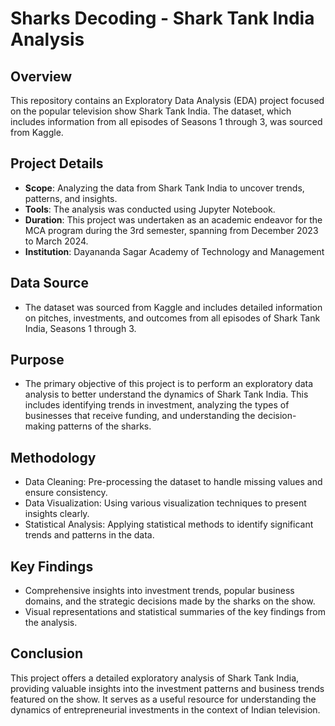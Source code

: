 # Sharks Decoding - Shark Tank India Analysis

## Overview
This repository contains an Exploratory Data Analysis (EDA) project focused on the popular television show Shark Tank India. The dataset, which includes information from all episodes of Seasons 1 through 3, was sourced from Kaggle.

## Project Details
- **Scope**: Analyzing the data from Shark Tank India to uncover trends, patterns, and insights.
- **Tools**: The analysis was conducted using Jupyter Notebook.
- **Duration**: This project was undertaken as an academic endeavor for the MCA program during the 3rd semester, spanning from December 2023 to March 2024.
- **Institution**: Dayananda Sagar Academy of Technology and Management

## Data Source
- The dataset was sourced from Kaggle and includes detailed information on pitches, investments, and outcomes from all episodes of Shark Tank India, Seasons 1 through 3.

## Purpose
- The primary objective of this project is to perform an exploratory data analysis to better understand the dynamics of Shark Tank India. This includes identifying trends in investment, analyzing the types of businesses that receive funding, and understanding the decision-making patterns of the sharks.

## Methodology
- Data Cleaning: Pre-processing the dataset to handle missing values and ensure consistency.
- Data Visualization: Using various visualization techniques to present insights clearly.
- Statistical Analysis: Applying statistical methods to identify significant trends and patterns in the data.

## Key Findings
- Comprehensive insights into investment trends, popular business domains, and the strategic decisions made by the sharks on the show.
- Visual representations and statistical summaries of the key findings from the analysis.

## Conclusion
This project offers a detailed exploratory analysis of Shark Tank India, providing valuable insights into the investment patterns and business trends featured on the show. It serves as a useful resource for understanding the dynamics of entrepreneurial investments in the context of Indian television.

